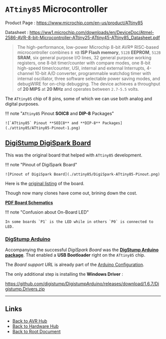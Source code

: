 # `ATtiny85` Microcontroller

Product Page : <https://www.microchip.com/en-us/product/ATtiny85>

Datasheet :  <https://ww1.microchip.com/downloads/en/DeviceDoc/Atmel-2586-AVR-8-bit-Microcontroller-ATtiny25-ATtiny45-ATtiny85_Datasheet.pdf>

> The high-performance, low-power Microchip 8-bit AVR® RISC-based microcontroller combines `8 KB` **ISP Flash memory**, `512B` **EEPROM**, `512B` **SRAM**, six general purpose I/O lines, 32 general purpose working registers, one 8-bit timer/counter with compare modes, one 8-bit high-speed timer/counter, USI, internal and external Interrupts, 4-channel 10-bit A/D converter, programmable watchdog timer with internal oscillator, three software selectable power saving modes, and debugWIRE for on-chip debugging. The device achieves a throughput of **20 MIPS** at **20 MHz** and operates between `2.7-5.5` volts.

The `ATtiny85` chip of 8 pins, some of which we can use both analog and digital purposes.

!!! note "`ATtiny85` Pinout **SOIC8** and **DIP-8** Packages"

    ![`ATtiny85` Pinout **SOIC8** and **DIP-8** Packages](./attiny85/ATtiny85-Pinout-1.png)

## [DigiStump DigiSpark Board](http://digistump.com/products/1)

This was the original board that helped with `ATtiny85` development.

!!! note "Pinout of DigiSpark Board"

    ![Pinout of DigiSpark Board](./attiny85/DigiSpark-ATtiny85-Pinout.png)

Here is the [original listing](http://digistump.com/products/1) of the board.

Though now many clones have come out, brining down the cost.

**[PDF Board Schematics](./attiny85/DigisparkSchematic.pdf)**

!!! note "Confusion about On-Board LED"

    In some boards `P1` is the LED while in others `P0` is connected to LED.

### [DigStump Arduino](https://github.com/digistump/DigistumpArduino)

Accompanying the successful *DigiSpark Board* was the **[DigStump Arduino package](https://github.com/digistump/DigistumpArduino)**.
That enabled a **USB Bootloader** right on the `ATtiny85` chip.

The *Board support URL* is already part of the [Arduino Configuration](../TOOLS/arduino-configuration.md#arduino-board-manager-urls).

The only additional step is installing the **Windows Driver** :

<https://github.com/digistump/DigistumpArduino/releases/download/1.6.7/Digistump.Drivers.zip>

----
<!-- Footer Begins Here -->
## Links

- [Back to AVR Hub](./README.md)
- [Back to Hardware Hub](../README.md)
- [Back to Root Document](../../README.md)
